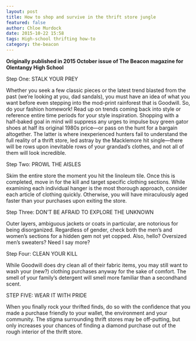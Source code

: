 ```yaml
---
layout: post
title: How to shop and survive in the thrift store jungle
featured: false
author: Chloe Murdock
date: 2015-10-22 15:58
tags: High-school thrifting how-to
category: the-beacon
---
```


**Originally published in 2015 October issue of The Beacon magazine for Olentangy High School**

Step One: STALK YOUR PREY

Whether you seek a few classic pieces or the latest trend blasted from the past (we’re looking at you, dad sandals), you must have an idea of what you want before even stepping into the mod-print rainforest that is Goodwill. So, do your fashion homework! Read up on trends coming back into style or reference entire time periods for your style inspiration. Shopping with a half-baked goal in mind will suppress any urges to impulse buy green gator shoes at half its original 1980s price—or pass on the hunt for a bargain altogether. The latter is where inexperienced hunters fail to understand the full reality of a thrift store, led astray by the Macklemore hit single—there will be rows upon inevitable rows of your grandad’s clothes, and not all of them will look incredible.

Step Two: PROWL THE AISLES

Skim the entire store the moment you hit the linoleum tile. Once this is completed, move in for the kill and target specific clothing sections. While examining each individual hanger is the most thorough approach, consider each article of clothing quickly. Otherwise, you will have miraculously aged faster than your purchases upon exiting the store.

Step Three: DON’T BE AFRAID TO EXPLORE THE UNKNOWN

Outer layers, ambiguous jackets or coats in particular, are notorious for being disorganized. Regardless of gender, check both the men’s and women’s sections for a hidden gem not yet copped. Also, hello? Oversized men’s sweaters? Need I say more?

Step Four: CLEAN YOUR KILL

While Goodwill does dry clean all of their fabric items, you may still want to wash your (new?) clothing purchases anyway for the sake of comfort. The smell of your family’s detergent will smell more familiar than a secondhand scent.

STEP FIVE: WEAR IT WITH PRIDE

When you finally rock your thrifted finds, do so with the confidence that you made a purchase friendly to your wallet, the environment and your community. The stigma surrounding thrift stores may be off-putting, but only increases your chances of finding a diamond purchase out of the rough interior of the thrift store.
